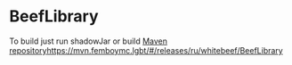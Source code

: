 # BeefLibrary

To build just run shadowJar or build
[
Maven repository](https://mvn.femboymc.lgbt/#/releases/ru/whitebeef/BeefLibrary)https://mvn.femboymc.lgbt/#/releases/ru/whitebeef/BeefLibrary
